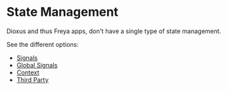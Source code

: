 # State Management

Dioxus and thus Freya apps, don't have a single type of state management. 

See the different options:

- [Signals](./state_management/signals.md)
- [Global Signals](./state_management/globla_signals.md)
- [Context](./state_management/context.md)
- [Third Party](./state_management/third_party.md)